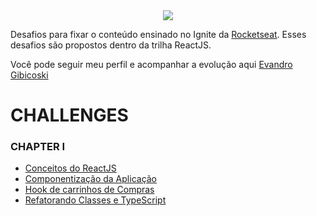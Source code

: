
<div align="center">
  <img src="https://github.com/gibifyofficial/Boost-Yourself/blob/main/cover-reactjs%20(1).png" />
</div>

Desafios para fixar o conteúdo ensinado no Ignite da [Rocketseat](https://rocketseat.com.br/). Esses desafios são propostos dentro da trilha ReactJS.

Você pode seguir meu perfil e acompanhar a evolução aqui  [Evandro Gibicoski](https://app.rocketseat.com.br/me/gibifyofficial)

# CHALLENGES

### CHAPTER I
* [Conceitos do ReactJS](https://github.com/gibifyofficial/challenge01-chapter-I)
* [Componentização da Aplicação](https://github.com/gibifyofficial/challenge02-chapter-I)
* [Hook de carrinhos de Compras](https://github.com/gibifyofficial/challenge01-chapter-II)
* [Refatorando Classes e TypeScript](https://github.com/gibifyofficial/challenge02-chapter-II)
